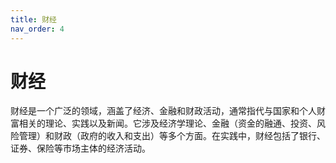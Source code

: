 ```yaml
---
title: 财经
nav_order: 4
---
```


# 财经

财经是一个广泛的领域，涵盖了经济、金融和财政活动，通常指代与国家和个人财富相关的理论、实践以及新闻。它涉及经济学理论、金融（资金的融通、投资、风险管理）和财政（政府的收入和支出）等多个方面。在实践中，财经包括了银行、证券、保险等市场主体的经济活动。





